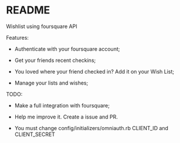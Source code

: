 # README

Wishlist using foursquare API

Features:

* Authenticate with your foursquare account;

* Get your friends recent checkins;

* You loved where your friend checked in? Add it on your Wish List;

* Manage your lists and wishes;

TODO:

* Make a full integration with foursquare;

* Help me improve it. Create a issue and PR.

* You must change config/initializers/omniauth.rb CLIENT_ID and CLIENT_SECRET
